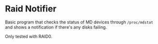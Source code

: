 Raid Notifier
=============

Basic program that checks the status of MD devices through `/proc/mdstat` and shows a notification
if there's any disks failing.

Only tested with RAID0.
